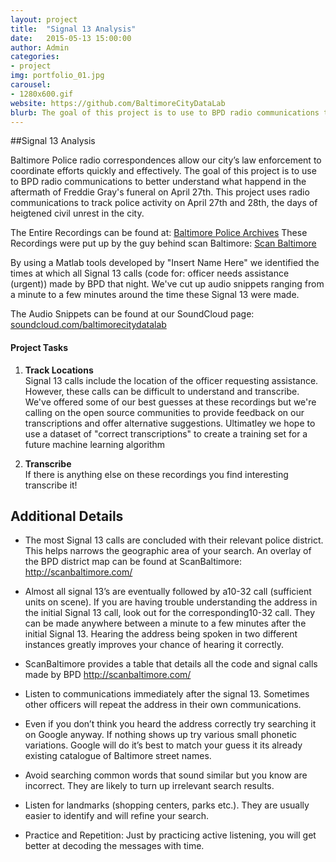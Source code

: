 ```yaml
---
layout: project
title:  "Signal 13 Analysis"
date:   2015-05-13 15:00:00
author: Admin
categories:
- project
img: portfolio_01.jpg
carousel:
- 1280x600.gif
website: https://github.com/BaltimoreCityDataLab
blurb: The goal of this project is to use to BPD radio communications to better record the civil unrest unfolding in Baltimore in the aftermath of Freddie Gray's funeral on April 27th. This project uses radio communications to track police activity on April 27th and 28th, the days of heigtened civil unrest in the city. 
---
```

##Signal 13 Analysis

Baltimore Police radio correspondences allow our city’s law enforcement to coordinate efforts quickly and effectively. 
The goal of this project is to use to BPD radio communications to better understand what happend in the aftermath of Freddie Gray's funeral on April 27th. This project uses radio communications to track police activity on April 27th and 28th, the days of heigtened civil unrest in the city. 

The Entire Recordings can be found at: <a href="http://www.broadcastify.com/archives/feed/3918">Baltimore Police Archives</a>
These Recordings were put up by the guy behind scan Baltimore: <a href="http://scanbaltimore.com/"> Scan Baltimore </a>

By using a Matlab tools developed by "Insert Name Here" we identified the times at which all Signal 13 calls (code for: officer needs assistance (urgent)) made by BPD that night. We've cut up audio snippets ranging from a minute to a few minutes around the time these Signal 13 were made.

The Audio Snippets can be found at our SoundCloud page: <a href="https://soundcloud.com/baltimorecitydatalab">soundcloud.com/baltimorecitydatalab</a>

#### Project Tasks

1. <strong> Track Locations </strong> <br>
	Signal 13 calls include the location of the officer requesting assistance. However, these calls can be difficult to understand and transcribe. We've offered some of our best guesses at these recordings but we're calling on the open source communities to provide feedback on our transcriptions and offer alternative suggestions. Ultimatley we hope to use a dataset of "correct transcriptions" to create a training set for a future machine learning algorithm 

2.  <strong>Transcribe  </strong> <br>
	If there is anything else on these recordings you find interesting transcribe it!


## Additional Details

* The most Signal 13 calls are concluded with their relevant police district. This helps narrows the geographic area of your search. An overlay of the BPD district map can be found at ScanBaltimore:  http://scanbaltimore.com/

* Almost all signal 13’s are eventually followed by a10-32 call (sufficient units on scene). If you are having trouble understanding the address in the initial Signal 13 call, look out for the corresponding10-32 call. They can be made anywhere between a minute to a few minutes after the initial Signal 13. Hearing the address being spoken in two different instances greatly improves your chance of hearing it correctly. 

* ScanBaltimore provides a table that details all the code and signal calls made by BPD
http://scanbaltimore.com/

* Listen to communications immediately after the signal 13. Sometimes other officers will repeat the address in their own communications. 

* Even if you don’t think you heard the address correctly try searching it on Google anyway. If nothing shows up try various small phonetic variations. Google will do it’s best to match your guess it its already existing catalogue of Baltimore street names. 

* Avoid searching common words that sound similar but you know are incorrect. They are likely to turn up irrelevant search results. 

* Listen for landmarks (shopping centers, parks etc.). They are usually easier to identify and will refine your search. 

* Practice and Repetition: Just by practicing active listening, you will get better at decoding the messages with time. 
